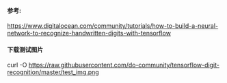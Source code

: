 #### 参考:
https://www.digitalocean.com/community/tutorials/how-to-build-a-neural-network-to-recognize-handwritten-digits-with-tensorflow

#### 下载测试图片
curl -O https://raw.githubusercontent.com/do-community/tensorflow-digit-recognition/master/test_img.png
